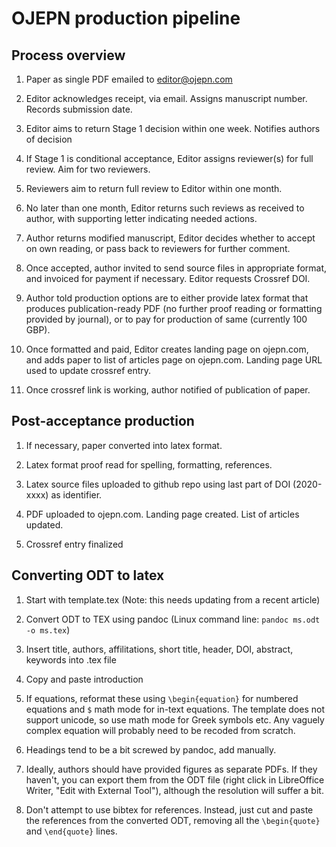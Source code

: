 # OJEPN production pipeline

## Process overview

1. Paper as single PDF emailed to editor@ojepn.com

1. Editor acknowledges receipt, via email. Assigns manuscript number. Records submission date.

1. Editor aims to return Stage 1 decision within one week. Notifies authors of decision

1. If Stage 1 is conditional acceptance, Editor assigns reviewer(s) for full review. Aim for two
reviewers.

1. Reviewers aim to return full review to Editor within one month.

1. No later than one month, Editor returns such reviews as received to author, with supporting letter indicating needed actions.

1. Author returns modified manuscript, Editor decides whether to accept on own reading, or pass back to reviewers for further comment. 

1. Once accepted, author invited to send source files in appropriate format, and invoiced for payment if necessary. Editor requests Crossref DOI.

1. Author told production options are to either provide latex format that produces publication-ready PDF (no further proof reading or formatting provided by journal), or to pay for production of same (currently 100 GBP). 

1. Once formatted and paid, Editor creates landing page on ojepn.com, and adds paper to list of articles page on ojepn.com. Landing page URL used to update crossref entry.

1. Once crossref link is working, author notified of publication of paper.

## Post-acceptance production

1. If necessary, paper converted into latex format.

1. Latex format proof read for spelling, formatting, references. 

1. Latex source files uploaded to github repo using last part of DOI (2020-xxxx) as identifier.

1. PDF uploaded to ojepn.com. Landing page created. List of articles updated.

1. Crossref entry finalized

## Converting ODT to latex

1. Start with template.tex (Note: this needs updating from a recent article)

1. Convert ODT to TEX using pandoc (Linux command line: `pandoc ms.odt -o ms.tex`)

1. Insert  title, authors, affilitations, short title, header, DOI, abstract, keywords into .tex file

1. Copy and paste introduction

1. If equations, reformat these using `\begin{equation}` for numbered equations and `$` math mode for in-text equations. The template does not support unicode, so use math mode for Greek symbols etc. Any vaguely complex equation will probably need to be recoded from scratch.

1. Headings tend to be a bit screwed by pandoc, add manually.

1. Ideally, authors should have provided figures as separate PDFs. If they haven't, you can export them from the ODT file (right click in LibreOffice Writer, "Edit with External Tool"), although the resolution will suffer a bit.

1. Don't attempt to use bibtex for references. Instead, just cut and paste the references from the converted ODT, removing all the `\begin{quote}` and `\end{quote}` lines.



